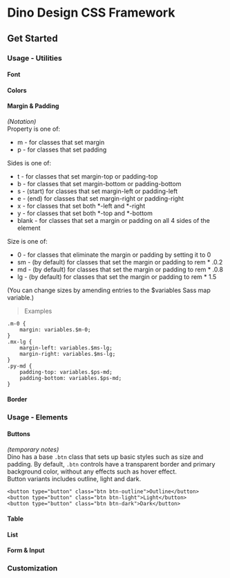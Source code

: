 # Dino Design CSS Framework
<!-- Description -->


## Get Started

### Usage - Utilities

#### Font

#### Colors

#### Margin & Padding
*(Notation)*
<br />
Property is one of:
- m - for classes that set margin
- p - for classes that set padding

Sides is one of:
- t - for classes that set margin-top or padding-top
- b - for classes that set margin-bottom or padding-bottom
- s - (start) for classes that set margin-left or padding-left
- e - (end) for classes that set margin-right or padding-right
- x - for classes that set both *-left and *-right
- y - for classes that set both *-top and *-bottom
- blank - for classes that set a margin or padding on all 4 sides of the element

Size is one of:
- 0 - for classes that eliminate the margin or padding by setting it to 0
- sm - (by default) for classes that set the margin or padding to rem * .0.2
- md - (by default) for classes that set the margin or padding to rem * .0.8
- lg - (by default) for classes that set the margin or padding to rem * 1.5

(You can change sizes by amending entries to the $variables Sass map variable.)

> Examples
```
.m-0 {
    margin: variables.$m-0;
}
.mx-lg {
    margin-left: variables.$ms-lg;
    margin-right: variables.$ms-lg;
}
.py-md {
    padding-top: variables.$ps-md;
    padding-bottom: variables.$ps-md;
}
```


#### Border

### Usage - Elements

#### Buttons
*(temporary notes)*
<br />
Dino has a base `.btn` class that sets up basic styles such as size and padding. By default, `.btn` controls have a transparent border and primary background color, without any effects such as hover effect.
<br />
Button variants includes outline, light and dark.

```
<button type="button" class="btn btn-outline">Outline</button>
<button type="button" class="btn btn-light">Light</button>
<button type="button" class="btn btn-dark">Dark</button>
```

#### Table

#### List

#### Form & Input


### Customization